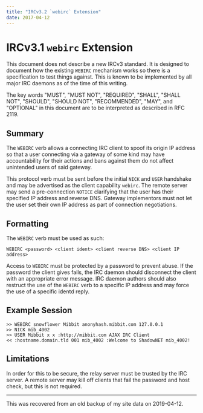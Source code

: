 ```yaml
---
title: "IRCv3.2 `webirc` Extension"
date: 2017-04-12
---
```


# IRCv3.1 `webirc` Extension

This document does not describe a new IRCv3 standard. It is designed to 
document how the existing `WEBIRC` mechanism works so there is a specification 
to test things against. This is known to be implemented by all major IRC 
daemons as of the time of this writing.

The key words "MUST", "MUST NOT", "REQUIRED", "SHALL", "SHALL NOT", "SHOULD",
"SHOULD NOT", "RECOMMENDED",  "MAY", and "OPTIONAL" in this document are to be
interpreted as described in RFC 2119.

Summary
-------

The `WEBIRC` verb allows a connecting IRC client to spoof its origin IP address 
so that a user connecting via a gateway of some kind may have accountability 
for their actions and bans against them do not affect unintended users of said 
gateway.

This protocol verb must be sent before the initial `NICK` and `USER` handshake 
and may be advertised as the client capability `webirc`. The remote server may 
send a pre-connection `NOTICE` clarifying that the user has their specified IP 
address and reverse DNS. Gateway implementors must not let the user set their 
own IP address as part of connection negotiations.

Formatting
----------

The `WEBIRC` verb must be used as such:

    WEBIRC <password> <client ident> <client reverse DNS> <client IP address>

Access to `WEBIRC` must be protected by a password to prevent abuse. If the 
password the client gives fails, the IRC daemon should disconnect the client 
with an appropriate error message. IRC daemon authors should also restruct the
use of the `WEBIRC` verb to a specific IP address and may force the use of
a specific identd reply.

Example Session
---------------

    >> WEBIRC snowflower Mibbit anonyhash.mibbit.com 127.0.0.1
    >> NICK mib_4002
    >> USER Mibbit x x :http://mibbit.com AJAX IRC Client
    << :hostname.domain.tld 001 mib_4002 :Welcome to ShadowNET mib_4002!

Limitations
-----------

In order for this to be secure, the relay server must be trusted by the IRC
server. A remote server may kill off clients that fail the password and host
check, but this is not required.

---

This was recovered from an old backup of my site data on 2019-04-12.
